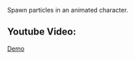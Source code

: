 Spawn particles in an animated character.

## Youtube Video:
[Demo](https://www.youtube.com/watch?v=Y4CuL_qEowQ)

